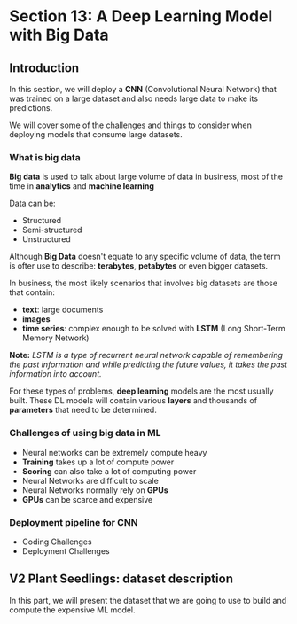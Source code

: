 # Section 13: A Deep Learning Model with Big Data

## Introduction

In this section, we will deploy a **CNN** (Convolutional Neural Network) that was trained on a large dataset and also needs large data to make its predictions.

We will cover some of the challenges and things to consider when deploying models that consume large datasets.

### What is big data

**Big data** is used to talk about large volume of data in business, most of the time in **analytics** and **machine learning**

Data can be:
- Structured
- Semi-structured
- Unstructured

Although **Big Data** doesn't equate to any specific volume of data, the term is ofter use to describe: **terabytes**, **petabytes** or even bigger datasets.

In business, the most likely scenarios that involves big datasets are those that contain:
- **text**: large documents
- **images**
- **time series**: complex enough to be solved with **LSTM** (Long Short-Term Memory Network)

**Note:** *LSTM is a type of recurrent neural network capable of remembering the past information and while predicting the future values, it takes the past information into account.* 

For these types of problems, **deep learning** models are the most usually built. These DL models will contain various **layers** and thousands of **parameters** that need to be determined.

### Challenges of using big data in ML

- Neural networks can be extremely compute heavy
- **Training** takes up a lot of compute power
- **Scoring** can also take a lot of computing power
- Neural Networks are difficult to scale
- Neural Networks normally rely on **GPUs**
-  **GPUs** can be scarce and expensive

### Deployment pipeline for CNN

- Coding Challenges
- Deployment Challenges

## V2 Plant Seedlings: dataset description

In this part, we will present the dataset that we are going to use to build and compute the expensive ML model.

